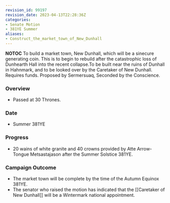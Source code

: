 ```yaml
---
revision_id: 99197
revision_date: 2023-04-13T22:28:36Z
categories:
- Senate Motion
- 381YE Summer
aliases:
- Construct_the_market_town_of_New_Dunhall
---
```



__NOTOC__
 To build a market town, New Dunhall, which will be a sinecure generating coin. This is to begin to rebuild after the catastrophic loss of Dunhearth Hall into the recent collapse.To be built near the ruins of Dunhall in Hahnmark, and to be looked over by the Caretaker of New Dunhall. Requires funds.
Proposed by Sermersuaq, Seconded by the Conscience. 

### Overview
* Passed at 30 Thrones.

### Date
* Summer 381YE

### Progress
* 20 wains of white granite and 40 crowns provided by Atte Arrow-Tongue Metsastajason after the Summer Solstice 381YE.

### Campaign Outcome
* The market town will be complete by the time of the Autumn Equinox 381YE.
* The senator who raised the motion has indicated that the [[Caretaker of New Dunhall]] will be a Wintermark national appointment.